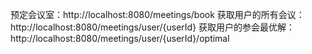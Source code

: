 预定会议室：http://localhost:8080/meetings/book
获取用户的所有会议：http://localhost:8080/meetings/user/{userId}
获取用户的参会最优解：http://localhost:8080/meetings/user/{userId}/optimal
